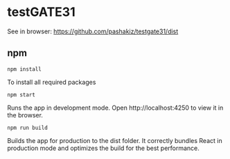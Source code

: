 # testGATE31

See in browser: <a href="https://github.com/pashakiz/testgate31/dist" title="demo">https://github.com/pashakiz/testgate31/dist</a>

## npm

`npm install`

To install all required packages

`npm start`

Runs the app in development mode.
Open http://localhost:4250 to view it in the browser.

`npm run build`

Builds the app for production to the dist folder.
It correctly bundles React in production mode and optimizes the build for the best performance.
